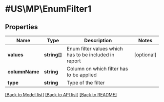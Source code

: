 # #US\MP\EnumFilter1

## Properties

Name | Type | Description | Notes
------------ | ------------- | ------------- | -------------
**values** | **string[]** | Enum filter values which has to be included in report | [optional]
**columnName** | **string** | Column on which filter has to be applied |
**type** | **string** | Type of the filter |


[[Back to Model list]](../) [[Back to API list]](../../Api/US/MP) [[Back to README]](../../README.md)
